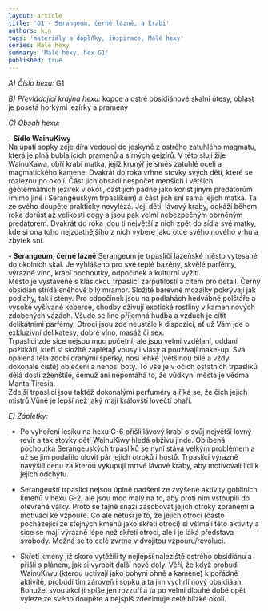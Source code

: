 ```yaml
---
layout: article
title: 'G1 - Serangeum, černé lázně, a krabi'
authors: kin
tags: 'materiály a doplňky, inspirace, Malé hexy'
series: Malé hexy
summary: 'Malé hexy, hex G1'
published: true
---
```

_A) Číslo hexu:_
G1  
  
_B) Převládající krajina hexu:_
kopce a ostré obsidiánové skalní útesy, oblast je posetá horkými jezírky a prameny  
  
_C) Obsah hexu:_

**- Sídlo WainuKiwy**  
Na úpatí sopky zeje díra vedoucí do jeskyně z ostrého zatuhlého magmatu, která je plná bublajících pramenů a sirných gejzírů. V této sluji žije WainuKawa, obří krabí matka, jejíž krunýř je směs zatuhlé oceli a magmatického kamene. Dvakrát do roka vrhne stovky svých dětí, které se rozlezou po okolí. Část jich obsadí nespočet menších i větších geotermálních jezírek v okolí, část jich padne jako kořist jiným predátorům (mimo jiné i Serangeuským trpaslíkům) a část jich sní sama jejich matka. Ta ze svého doupěte prakticky nevylézá. Její děti, lávový kraby, dokáží během roka dorůst až velikosti dogy a jsou pak velmi nebezpečným obrněným predátorem. Dvakrát do roka jdou ti největší z nich zpět do sídla své matky, kde si ona toho nejzdatnějšího z nich vybere jako otce svého nového vrhu a zbytek sní.  
  
**- Serangeum, černé lázně**
Serangeum je trpasličí lázeňské město vytesané do okolních skal. Je vyhlášeno pro své teplé bazény, skvělé parfémy, výrazné víno, krabí pochoutky, odpočinek a kulturní vyžití.  
Město je vystavěné s klasickou trpasličí zarputilostí a citem pro detail. Černý obsidián střídá sněhově bílý mramor. Složité barevné mozaiky pokrývají jak podlahy, tak i stěny. Pro odpočinek jsou na podlahách hedvábné polštáře a vysoké vyšívané koberce, chodby oživují exotické rostliny v kameninových zdobených vázách. Všude se line příjemná hudba a vzduch je cítít delikátními parfémy. Otroci jsou zde neustále k dispozici, ať už Vám jde o exkluzivní delikatesy, dobré víno, masáž či sex.  
Trpaslíci zde sice nejsou moc početní, ale jsou velmi vzdělaní, oddaní požitkáři, kteří si složitě zaplétají vousy i vlasy a používají make-up. Svá opálená těla zdobí drahými šperky, nosí lehké (většinou bílé a vždy dokonale čisté) oblečení a nenosí boty. To vše je v očích ostatních trpaslíků dělá dosti zženštilé, čemuž ani nepomáhá to, že vůdkyní města je vědma Manta Tiresia.  
Zdejší trpaslicí jsou taktéž dokonalými perfuméry a říká se, že čich jejich mistrů Vůně je lepší než jaký mají královští lovečtí ohaři.  
  
_E) Zápletky:_  
- Po vyhoření lesíku na hexu G-6 přišli lávový krabi o svůj největší lovný revír a tak stovky dětí WainuKiwy hledá obživu jinde. Oblíbená pochoutka Serangeuských trpaslíků se nyní stává velkým problémem a už se jim podařilo ulovit pár jejich otroků i hostů. Trpaslíci výrazně navýšili cenu za kterou vykupují mrtvé lávové kraby, aby motivovali lidi k jejich odchytu.  
  
- Serangeuští trpaslíci nejsou úplně nadšení ze zvýšené aktivity gobliních kmenů v hexu G-2, ale jsou moc malý na to, aby proti nim vstoupili do otevřené války. Proto se tajně snaží zásobovat jejich otroky zbraněmi a motivací ke vzpouře. Co ale netuší je to, že jejich otroci (často pocházející ze stejných kmenů jako skřetí otroci) si všímají této aktivity a sice se mají výrazně lépe než skřetí otroci, ale i je láká představa svobody. Možná se to celé zvrtne v dvojitou vzpouru/revoluci.  
  
- Skřetí kmeny již skoro vytěžili ty nejlepší naleziště ostrého obsidiánu a přišli s plánem, jak si vyrobit další nové doly. Věří, že když probudí WainuKiwu (kterou uctívají jako bohyni ohně a kamene) k pořádně aktivitě, probudí tím zároveň i sopku a ta jim vychrlí nový obsidiáan. Bohužel svou akcí ji spíše jen rozzuří a ta po velmi dlouhé době opět vyleze ze svého doupěte a nejspíš zdecimuje celé blízké okolí.
